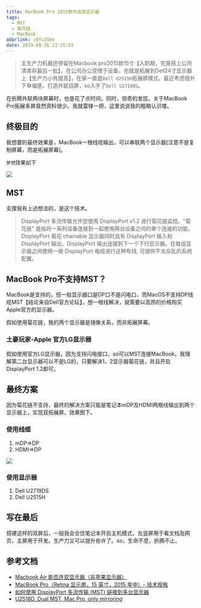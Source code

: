 ```yaml
---
title: MacBook Pro 2015款外连双显示器
tags:
  - MST
  - 菊花链
  - MacBook
abbrlink: c8fc35be
date: 2019-09-26 23:15:53
---
```

> 主生产力机器还停留在Macbook pro2015款15寸【入职期，完美搭上公司清库存最后一批】，在公司办公受限于设备，也就是拓展到Dell24寸显示器上【生产力小有提高】，在家一直是`Dell U2515H`拓展屏模式。最近考虑提升下幸福感，打造外联双屏，so入手了`Dell U2719DS`。


在折腾外联两块屏幕时，也是花了点时间。同时，惊奇的发现，关于MacBook Pro拓展多屏竟然资料很少。我就雷锋一把，这里说说我的粗略认识喽。

## 终极目的
我想要的最终效果是，MacBook一根线缆输出，可以串联两个显示器[注意不是复制屏幕，而是拓展屏幕]。

`梦想`效果如下

![](http://static.1991421.cn/2019-09-26-142455.jpg)

## MST

支撑我有上述想法的，是这个技术。

> DisplayPort 多流传输允许您使用 DisplayPort v1.2 进行菊花链监控。"菊花链" 是指将一系列设备连接到一起使用两台设备之间的单个连接的功能。DisplayPort 菊花 chainable 显示器同时具有 DisplayPort 输入和 DisplayPort 输出。DisplayPort 输出连接到下一个下行显示器。在每组显示器之间使用一根 DisplayPort 电缆进行这种布线, 可提供不太杂乱的系统配置。


## MacBook Pro不支持MST？
MacBook是支持的，但一般显示器口是DP口不是闪电口，而MacOS不支持DP线缆MST【结论来自Dell官方论坛】，想一根线解决，就需要以高昂的价格购买Apple官方的显示器。

假如使用菊花链，我的两个显示器是镜像关系，而非拓展屏幕。

### 土豪玩家-Apple 官方LG显示器
假如使用官方LG显示器，因为支持闪电接口，so可以MST连接MacBook，我理解第二台显示器可以不是LG的，只要解决1，2显示器菊花链，并且开启DisplayPort 1.2即可。

## 最终方案
因为菊花链不支持，最终的解决方案只能是笔记本mDP及HDMI两根线输出到两个显示器上，实现双拓展屏。效果图下。

### 使用线缆

1. mDP=>DP
2. HDMI=>DP

![](http://static.1991421.cn/2019-09-26-145109.jpg)

### 使用显示器
1. Dell U2719DS
2. Dell U2515H

## 写在最后
搭建这样的双屏后，一般我会合住笔记本开启主机模式，左竖屏用于看文档及网页，主屏用于开发。生产力又可以提升些许了。so，生命不息，折腾不止。

## 参考文档
- [Macbook Air 能否连双显示器（非苹果显示器）](https://www.zhihu.com/question/22600143)
- [MacBook Pro（Retina 显示屏，15 英寸，2015 年中）- 技术规格](https://support.apple.com/kb/SP719?locale=zh_CN&viewlocale=zh_CN)
- [如何使用 DisplayPort 多流传输 (MST) 链接到多台显示器](https://www.dell.com/support/article/hk/zh/hkdhs1/sln293813/%E5%A6%82%E4%BD%95%E4%BD%BF%E7%94%A8-displayport-%E5%A4%9A%E6%B5%81%E4%BC%A0%E8%BE%93-mst-%E9%93%BE%E6%8E%A5%E5%88%B0%E5%A4%9A%E5%8F%B0%E6%98%BE%E7%A4%BA%E5%99%A8?lang=zh)
- [U2518D, Dual MST, Mac Pro, only mirroring](https://www.dell.com/community/Monitors/U2518D-Dual-MST-Mac-Pro-only-mirroring/td-p/7278423)